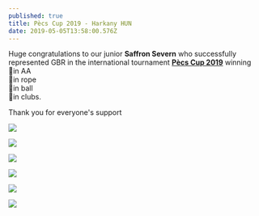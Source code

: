 ```yaml
---
published: true
title: Pècs Cup 2019 - Harkany HUN
date: 2019-05-05T13:58:00.576Z
---
```

Huge congratulations to our junior **Saffron Severn** who successfully represented GBR in the international tournament [**Pècs Cup 2019**](https://twitter.com/rhythmic_excel/status/1125300771896143872) winning \
🥉in AA\
🥈in rope\
🥉in ball\
🥉in clubs.

Thank you for everyone's support

![](/assets/img_20190505_203849.jpg)

![](/assets/img_20190505_202407.jpg)

![](/assets/img_20190503_121201.jpg)

![](/assets/img_20190506_100428_370.jpg)

![](/assets/img_20190504_094518.jpg)

![](/assets/img_20190506_100428_359.jpg)
